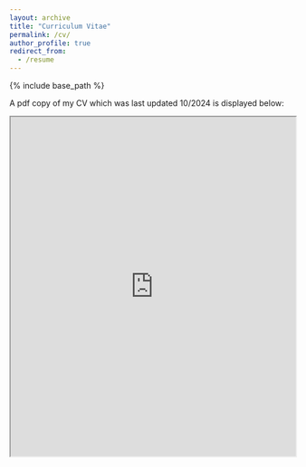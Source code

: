 ```yaml
---
layout: archive
title: "Curriculum Vitae"
permalink: /cv/
author_profile: true
redirect_from:
  - /resume
---
```


{% include base_path %}

A pdf copy of my CV which was last updated 10/2024 is displayed below:

<iframe src="https://natdave.github.io/files/cv.pdf" width="100%" height="600px">
    This browser does not support PDFs. Please <a href="https://natdave.github.io/files/cv.pdf">download the PDF</a>.
</iframe>
